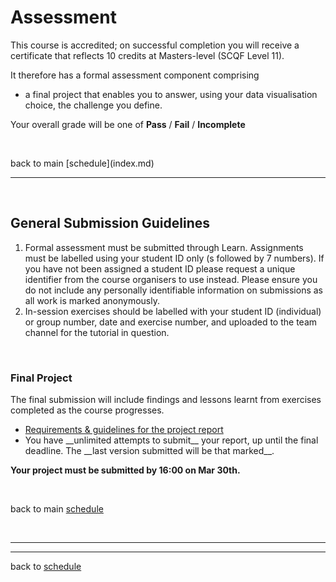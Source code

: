 # Assessment

This course is accredited; on successful completion you will receive a certificate that reflects 10 credits at Masters-level (SCQF Level 11). 

It therefore has a formal assessment component comprising  
  * a final project that enables you to answer, using your data visualisation choice, the challenge you define.

Your overall grade will be one of __Pass__ / __Fail__ / __Incomplete__

<p>&nbsp;</p>
back to main [schedule](index.md) 

***

<p>&nbsp;</p>


## General Submission Guidelines

1. Formal assessment must be submitted through Learn. Assignments must be labelled using your student ID only (s followed by 7 numbers). If you have not been assigned a student ID please request a unique identifier from the course organisers to use instead. Please ensure you do not include any personally identifiable information on submissions as all work is marked anonymously. 
1. In-session exercises should be labelled with your student ID  (individual)  or group number, date and exercise number, and uploaded to the team channel for the tutorial in question. 

<!-- ### Quizzes
 * Require selection from a multi-choice list and/or a brief written answer
 * For questions with a written component please provide brief answers. You may use one or a combination of 
   * a short paragraph, up to 5 lines, and ideally not more than 50 words
   * up to 5 bullet points
 
#### Grading &amp; feedback
 * Quizzes matched to a week's lecture topics will be released by the end of each week. At the start of the following week a standard set of solutions for free text questions will be made available, to guide discussions of quiz questions during the Q&A sessions.  
 * Quizzes are graded as complete/incomplete.
<br />

While we recommend completing quizzes on a weekly basis, you may choose to attempt them at any time during the course. **The final deadline for all quizzes is 23:59 on Jul 10th.** 
<p>&nbsp;</p> -->


<a name = "guidelines_reflection_exercises"></a>

<!-- ### Assignments / Reflection exercises
 * Assignments are linked to tutorial sessions; while you are **NOT required to attend** these sessions **you MUST submit all assignments**. Guidelines for completing the exercises are detailed in the tutorial scripts, with summaries provided in the <a href="summaries_reflection_exercises">table</a> below. 

 * Submissions must contain ~200 and no more than 500 words, and fit on a single side of A4 paper
   * keep descriptions brief and to the point
   * use bulleted lists rather than prose to provide detail for key points
 * You may include diagrams, sketches and other visual annotations
   * please number figures referenced within text and further annotate sketches and any other diagrams as required
 <br />
  
 * You may submit reflection exercises using a non-traditional, visualisation-based method (rather than text-based), provided it communicates the information required effectively. 
 
 #### Submission deadlines, grading &amp; feedback
 * Assignments feed into completing your final project. Individual feedback will be structured to allow you to update the individual components of your final report. **You must submit assignments by the due date to receive individual feedback**. 
 * No penalty will be applied if you submit assignments after their due date. However, priority for providing feedback moves to the next assignment after each cutoff; unless you have obtained special dispensation you may not receive individual feedback in time to apply this to subsequent assignments and your final project. 
<br />
 
**All assignments must be submitted by 23:59 on Apr 14th.**-->
<p>&nbsp;</p>

 
<a name = "guidelines_final_project"></a>
### Final Project

The final submission will include findings and lessons learnt from exercises completed as the course progresses.  
* [Requirements &amp; guidelines for the project report](final_project_report.md)
* <!-- The submission link on Learn __will be available from 12:00 on May 15th__. --> You have __unlimited attempts to submit__ your report, up until the final deadline. The __last version submitted will be that marked__. 

**Your project must be submitted by 16:00 on Mar 30th.**
<p>&nbsp;</p>

back to main [schedule](index.md)  
 
<p>&nbsp;</p>

***

<!-- <a name = "summaries_reflection_exercises"></a>
## Assessment Submission Schedule

<table width = "90%">
  <tr>
    <th>Description &ndash; Assignments &amp; Final Project</th>
    <th width = "200px">Due Date</th>
  </tr><tr style = "vertical-align:top;">
    <td colspan = "2">
      <a name = "1-1"></a>
      <b>Week 1: Session 1</b>
    </td>
  </tr><tr style = "vertical-align:top;font: italic bold">
    <td><b><i>Formulating data visualisation brief</i></b></td>
    <td><b><i>Mon, May 17, 23:59</i></b></td>
  </tr><tr style = "vertical-align:top;">
    <td colspan = "2">
     Complete the exercise in <a href="session-1-2#tutorial-project_brief">tutorial 1-2</a>. Summarise your initial ideas on a single page, taking into account also any feedback and discussions during the tutorial, and the <a href="session-1-2#guidelines_defining_project_brief">guidelines for defining a brief</a>.<br/>
      Submit a copy of your brief to <!-- a href="https://bit.ly/submission_reflection_exercises_2021" -->
  <!-- </tr><tr style = "vertical-align:top;font: italic bold">
    <td colspan = "2"> </td>
  </tr><tr style = "vertical-align:top;font: italic bold">
    <td colspan = "2">
      <a name = "2-1"></a>
      <b>Week 2</b></td>
  </tr><tr style = "vertical-align:top;">
    <td><b><i>Design &ndash; Sketching</i></b></td>
    <td><b><i>Mon, May 24, 23:59</i></b></td>
  </tr><tr style = "vertical-align:top;">
    <td colspan = "2">
     Complete the exercise in <a href="session-2#tutorial-design-sketching">tutorial 2</a>. Edit your sketches and/or include annotations that take into account also any feedback and discussions during the tutorial. If need be, update your project brief to reflect evolution of your project ideas (you do not need to submit your updated brief).<br/>
      Submit a copy of your design to <!-- a href="https://bit.ly/submission_reflection_exercises_2021" -->
  <!-- </td>
  </tr><tr style = "vertical-align:top;font: italic bold">
    <td colspan = "2"> </td>
  </tr><tr style = "vertical-align:top;font: italic bold">
    <td colspan = "2">
      <a name = "2-2b"></a>
      <b>Week 3</b></td>
  </tr><tr style = "vertical-align:top;">
    <td><b><i>Tool Review</i></b></td>
    <td><b><i>Mon, June 07, 23:59</i></b></td>
  </tr><tr style = "vertical-align:top;">
    <td colspan = "2">
     Select from existing or add a new tool to the <a href="https://vistools.net">VisBrowser</a>. Based on exploration or previous experience of this tool, and usage with your project data, submit a brief review of at least two tools.<p>&nbsp;</p>
     Assignment submission: <br />
     <ol>
      <li>Identify up to 3 tools that meet all or a subset of the requirements for your project.</li>
      <li>Map your project requirements to visualisation options in your selected tools.</li>
      <li>Place each tool in a quadrant of the <i>Tool Marketplace Matrix</i> (download a copy as <a href="files/tool_marketplace_matrix.png">png</a>, <a href="files/tool_marketplace_matrix.pdf">pdf</a> or <a href="files/tool_marketplace_matrix.pptx">pptx</a>.)</li>
      <li>If you wish to, submit a review of your preferred tool in the <a href="https://vistools.net">VisBrowser</a> (add a new tool if necessary). 
        <ul>
          <li>if you submit a review to the tool browser include a copy with your assignment. Alternatively, submit as part of your assignment a brief review as you would submit online.</li>
       </ul>
      </li>
      <li>Update your challenge brief to reflect your choices.</li>
     </ol>
     <br/>
      Submit a copy of your updated brief and your annotated matrix, along with a copy of your review, to <!-- a href="https://bit.ly/submission_reflection_exercises_2021" -->
  <!-- </tr><tr style = "vertical-align:top;font: italic bold">
    <td colspan = "2"> </td>
  </tr><tr style = "vertical-align:top;font: italic bold">
    <td colspan = "2">
      <a name = "8"></a>
      <b>Week 8</b></td>
  </tr><tr style = "vertical-align:top;">
    <td><b><i>Finalise Project Brief</i></b></td>
    <td><b><i>Fri, July 16, 23:59</i></b></td>
  </tr><tr style = "vertical-align:top;">
    <td colspan = "2">
      Update your project brief; consider the following points, along with all feedback to this point:
      <ol>
        <li>Reflect on changes you've made to your design and implementation to this point, critically examining the reasons for your decisions.</li>
        <li>Briefly describe the data that will feed into your implementation (core & supplementary).</li>
        <li>Briefly describe desired and required features, specifying what will form future work.</li>
        <li>Reflect on what you learnt from what didn't work; consider your initial ideas, designs and prototypes, and evolution of your project as the course progressed.</li> 
      </ol>
    <br/>
      Submit your final project description, with a copy of or link to a working prototype, to <!-- a href="https://bit.ly/final_project_submission_2021" -->
  <!-- </td>
  </tr><tr style = "vertical-align:top;font: italic bold">
    <td colspan = "2"> </td>
  </tr><tr style = "vertical-align:top;font: italic bold">
    <td colspan = "2">
      <a name = "9"></a>
      <b>Week 9</b></td>
  </tr><tr style = "vertical-align:top;">
    <td><b><i>Evaluation Plan &ndash; Final Project</i></b></td>
    <td><b><i>Fri, July 16, 23:59</i></b></td>
  </tr><tr style = "vertical-align:top;">
    <td colspan = "2">
     Complete the exercise in <!-- a href="session-9#evaluation_plan" -->
  <!-- tutorial 9<!-- /a.  Summarise your plan on a single page, taking into account also any feedback and discussions during the tutorial, and the <!-- a href="session-9#guidelines_evaluation_plan" guidelines & best practice for creating an evaluation plan<!-- /a . Include as an appendix any additional documents, e.g., task lists, questionnaires and scenario descriptions.
     <br/><br/>
     Attach a copy of your evaluation proposal to your final project and submit to <!-- a href="https://bit.ly/final_project_submission_2021" Learn<!-- /a  (link available from 12:00 on Jul 12th).
    </td>
  </tr>
</table> -->

***

back to [schedule](index.md)
